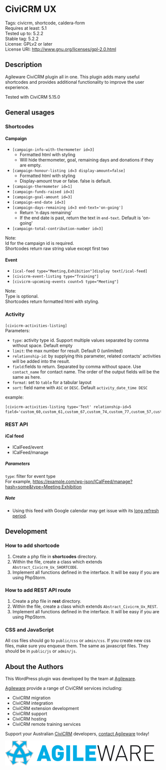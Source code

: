 # CiviCRM UX
Tags: civicrm, shortcode, caldera-form  
Requires at least: 5.1  
Tested up to: 5.2.2  
Stable tag: 5.2.2  
License: GPLv2 or later  
License URI: http://www.gnu.org/licenses/gpl-2.0.html  

## Description
Agileware CiviCRM plugin all in one. This plugin adds many useful shortcodes and provides additional functionality to improve the user experience.

Tested with CiviCRM 5.15.0

## General usages
### Shortcodes
#### Campaign
 - `[campaign-info-with-thermometer id=3]`
    * Formatted html with styling
    * Will hide thermometer, goal, remaining days and donations if they are empty.
 - `[campaign-honour-listing id=3 display-amount=false]`
    * Formatted html with styling
    * Display-amount true or false. false is default.
 - `[campaign-thermometer id=1]`
 - `[campaign-funds-raised id=3]`
 - `[campaign-goal-amount id=3]`
 - `[campaign-end-date id=3]`
 - `[campaign-days-remaining id=3 end-text='on-going']`
    * Return 'n days remaining'
    * If the end date is past, return the text in `end-text`. Default is 'on-going'
 - `[campaign-total-contribution-number id=3]`  
 
Note:  
Id for the campaign id is required.  
Shortcodes return raw string value except first two

#### Event
 - `[ical-feed type="Meeting,Exhibition"]display text[/ical-feed]`
 - `[civicrm-event-listing type="Training"]`
 - `[civicrm-upcoming-events count=5 type="Meeting"]`
 
Note:  
Type is optional.  
Shortcodes return formatted html with styling.

### Activity
`[civicrm-activities-listing]`  
Parameters:
 - `type`: activity type id. Support multiple values separated by comma without space. Default empty
 - `limit`: the max number for result. Default 0 (unlimited)
 - `relationship-id`: by supplying this parameter, related contacts' activities will be added into the result.
 - `field`:fields to return. Separated by comma without space. Use `contact_name` for contact name. The order of the output fields will be the same as here.
 - `format`: set to `table` for a tabular layout
 - `sort`: field name with `ASC` or `DESC`. Default `activity_date_time DESC`
 
example:  
```
[civicrm-activities-listing type='Test' relationship-id=5 field='custom_60,custom_61,custom_67,custom_74,custom_77,custom_57,custom_78,custom_79,custom_80,custom_81,custom_82,custom_83,custom_84']
```

### REST API
#### iCal feed
 - ICalFeed/event
 - ICalFeed/manage
 
##### Parameters
`type`: filter for event type  
For example, https://example.com/wp-json/ICalFeed/manage?hash=some&type=Meeting,Exhibition

##### Note
 - Using this feed with Google calendar may get issue with its [long refresh period](https://webapps.stackexchange.com/a/6315).

## Development
### How to add shortcode
1. Create a php file in **shortcodes** directory.
1. Within the file, create a class which extends `Abstract_Civicrm_Ux_SHORTCODE`.
1. Implement all functions defined in the interface. It will be easy if you are using PhpStorm.

### How to add REST API route
1. Create a php file in **rest** directory.
1. Within the file, create a class which extends `Abstract_Civicrm_Ux_REST`.
1. Implement all functions defined in the interface. It will be easy if you are using PhpStorm.

### CSS and JavaScript
All css files should go to `public/css` or `admin/css`. If you create new css files, make sure you enqueue them.
The same as javascript files. They should be in `public/js` or `admin/js`.


About the Authors
------

This WordPress plugin was developed by the team at [Agileware](https://agileware.com.au).

[Agileware](https://agileware.com.au) provide a range of CiviCRM services including:

  * CiviCRM migration
  * CiviCRM integration
  * CiviCRM extension development
  * CiviCRM support
  * CiviCRM hosting
  * CiviCRM remote training services

Support your Australian [CiviCRM](https://civicrm.org) developers, [contact Agileware](https://agileware.com.au/contact) today!


![Agileware](logo/agileware-logo.png)